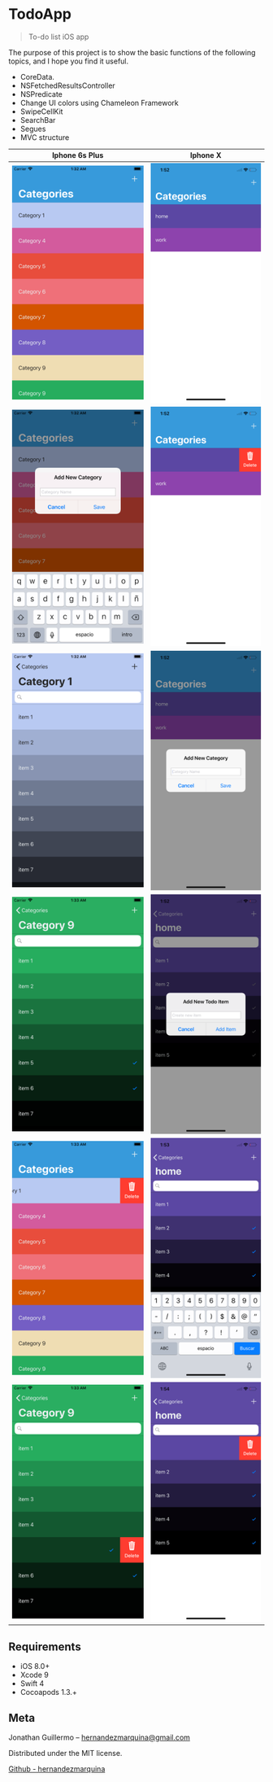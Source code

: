 
# TodoApp
>  To-do list iOS app

The purpose of this project is to show the basic functions of the following topics, and I hope you find it useful.

- CoreData.
- NSFetchedResultsController
- NSPredicate
- Change UI colors using Chameleon Framework
- SwipeCellKit
- SearchBar
- Segues
- MVC structure


Iphone 6s Plus             |  Iphone X
:-------------------------:|:-------------------------:
![](screenshots/capture1.png)  | ![](screenshots/capture8.png)
![](screenshots/capture2.png) | ![](screenshots/capture9.png)
![](screenshots/capture3.png)    | ![](screenshots/capture10.png)
![](screenshots/capture5.png)   | ![](screenshots/capture11.png)
![](screenshots/capture6.png)   | ![](screenshots/capture12.png)
![](screenshots/capture7.png)   | ![](screenshots/capture13.png)

## Requirements

- iOS 8.0+
- Xcode 9
- Swift 4
- Cocoapods 1.3.+

## Meta

Jonathan Guillermo – hernandezmarquina@gmail.com

Distributed under the MIT license.

[Github - hernandezmarquina](https://github.com/hernandezmarquina)
